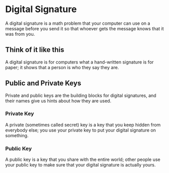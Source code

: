 # Digital Signature
A digital signature is a math problem that your computer can use on a message before you send it so that whoever gets the message knows that it was from you.

## Think of it like this
A digital signature is for computers what a hand-written signature is for paper; it shows that a person is who they say they are.

## Public and Private Keys
Private and public keys are the building blocks for digital signatures, and their names give us hints about how they are used. 

### Private Key
A private (sometimes called secret) key is a key that you keep hidden from everybody else; you use your private key to put your digital signature on something.

### Public Key
A public key is a key that you share with the entire world; other people use your public key to make sure that your digital signature is actually yours.
